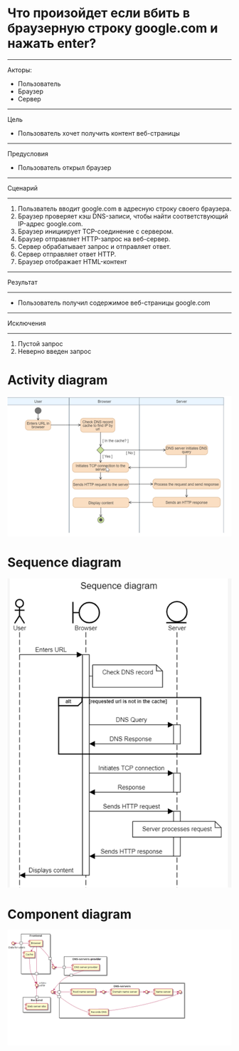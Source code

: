# Что произойдет если вбить в браузерную строку google.com и нажать enter?
***
Акторы:
- Пользователь
- Браузер
- Cервер
***
Цель
* Пользователь хочет получить контент веб-страницы
***
Предусловия
* Пользователь открыл браузер
***
Сценарий
***
1) Пользватель вводит google.com в адресную строку своего браузера.
2) Браузер проверяет кэш DNS-записи, чтобы найти соответствующий IP-адрес google.com.
3) Браузер инициирует TCP-соединение с сервером.
4) Браузер отправляет HTTP-запрос на веб-сервер.
5) Сервер обрабатывает запрос и отправляет ответ.
6) Сервер отправляет ответ HTTP.
7) Браузер отображает HTML-контент
 ***
 Результат
***
- Пользователь получил содержимое веб-страницы google.com
***
Исключения
***
1. Пустой запрос
2. Неверно введен запрос
# Activity diagram
![Activity diagram](https://github.com/mai-re-course/uc-univercity-chat-IvanRudko/blob/master/ActivityDiagram22.png)
# Sequence diagram
![Sequence diagram](https://github.com/mai-re-course/uc-univercity-chat-IvanRudko/blob/master/SequenceDiagram.png)
# Component diagram
![Component diagram](https://github.com/mai-re-course/uc-univercity-chat-IvanRudko/blob/master/ComponentDiagram.png)

